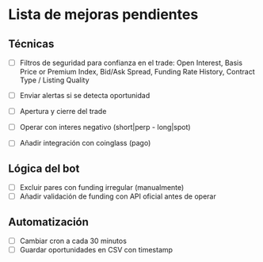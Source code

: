 # Lista de mejoras pendientes

## Técnicas

- [ ] Filtros de seguridad para confianza en el trade:  Open Interest, Basis Price or Premium Index, Bid/Ask Spread, Funding Rate History, Contract Type / Listing Quality
- [ ] Enviar alertas si se detecta oportunidad
- [ ] Apertura y cierre del trade
- [ ] Operar con interes negativo (short|perp - long|spot)
- [ ] Añadir integración con coinglass (pago)


## Lógica del bot
- [ ] Excluir pares con funding irregular (manualmente)
- [ ] Añadir validación de funding con API oficial antes de operar

## Automatización
- [ ] Cambiar cron a cada 30 minutos
- [ ] Guardar oportunidades en CSV con timestamp

